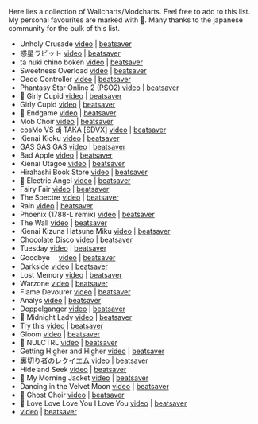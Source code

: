 Here lies a collection of Wallcharts/Modcharts.
Feel free to add to this list. 
My personal favourites are marked with 🤩.
Many thanks to the japanese community for the bulk of this list.

- Unholy Crusade [video]() | [beatsaver](https://beatsaver.com/beatmap/97ac)
- 惑星ラビット [video](https://youtu.be/6WXJqlHQ4To) | [beatsaver](https://beatsaver.com/beatmap/9c54)
- ta nuki chino boken [video](https://www.bilibili.com/video/BV17p4y197AE) | [beatsaver](https://beatsaver.com/beatmap/9e89)
- Sweetness Overload [video](https://youtu.be/OtSG42LYY6U) | [beatsaver](https://beatsaver.com/beatmap/9e89)
- Oedo Controller [video](https://youtu.be/5D1WTufQ5dM) | [beatsaver](https://beatsaver.com/beatmap/a168)
- Phantasy Star Online 2 (PSO2)  [video](https://youtu.be/UUycvn6F3Pk) | [beatsaver](https://beatsaver.com/beatmap/ab93)
- 🤩 Girly Cupid [video](https://youtu.be/oD8JbrtlhZc) | [beatsaver](https://beatsaver.com/beatmap/abbf)
- Girly Cupid [video](https://youtu.be/SReeKEFFYGY) | [beatsaver](https://beatsaver.com/beatmap/abd5)
- 🤩 Endgame [video](https://youtu.be/t4bk8ym3fIQ) | [beatsaver](https://beatsaver.com/beatmap/affa)
- Mob Choir [video](https://youtu.be/rfQlvnlramw) | [beatsaver](https://beatsaver.com/beatmap/affd)
- cosMo VS dj TAKA [SDVX] [video](https://www.youtube.com/watch?v=F-YrLdzuRyU&feature=youtu.be) | [beatsaver](https://beatsaver.com/beatmap/b057)
- Kienai Kioku [video](https://youtu.be/3YM-grgRX0Y) | [beatsaver](https://beatsaver.com/beatmap/b3fc)
- GAS GAS GAS [video](https://www.youtube.com/watch?v=hlS6r-Usnro) | [beatsaver](https://beatsaver.com/beatmap/b514)
- Bad Apple [video](https://youtu.be/PfqSxYSXs8A) | [beatsaver](https://beatsaver.com/beatmap/b6cb)
- Kienai Utagoe [video](https://youtu.be/IKR13fQNvx0) | [beatsaver](https://beatsaver.com/beatmap/bd01)
- Hirahashi Book Store [video](https://youtu.be/51_sUYEEM_8) | [beatsaver](https://beatsaver.com/beatmap/dd1c)
- 🤩 Electric Angel [video](https://youtu.be/RI2jxRwj6WY) | [beatsaver](https://beatsaver.com/beatmap/dd1d)
- Fairy Fair [video](https://youtu.be/8CP--yOF5VM) | [beatsaver](https://beatsaver.com/beatmap/de3d)
- The Spectre [video](https://www.youtube.com/watch?v=l4qjiqE-hqQ&t=12s) | [beatsaver](https://beatsaver.com/beatmap/e01a)
- Rain [video](https://www.youtube.com/watch?v=a4h04wDuB64) | [beatsaver](https://beatsaver.com/beatmap/e7c7)
- Phoenix (1788-L remix)  [video](https://www.youtube.com/watch?v=FXl7rIx3AOI) | [beatsaver](https://beatsaver.com/beatmap/75fd)
- The Wall [video](https://www.youtube.com/watch?v=xEowRTlHvuI&feature=youtu.be) | [beatsaver](https://beatsaver.com/beatmap/6b55)
- Kienai Kizuna Hatsune Miku [video](https://www.youtube.com/watch?v=FbZ3i02cs-0) | [beatsaver](https://beatsaver.com/beatmap/e4a3)
- Chocolate Disco [video](https://www.youtube.com/watch?v=x08B3xDPNps&feature=youtu.be) | [beatsaver](https://beatsaver.com/beatmap/eb1b)
- Tuesday  [video](https://www.youtube.com/watch?v=MGq_5yATXjg) | [beatsaver](https://beatsaver.com/beatmap/c7e9)
- Goodbye　 [video](https://youtu.be/luLIS_EbxxY) | [beatsaver](https://beatsaver.com/beatmap/10246)
- Darkside  [video](https://www.youtube.com/watch?v=WSDF_oJT0gE) | [beatsaver](https://beatsaver.com/beatmap/115c2)
- Lost Memory [video](https://www.youtube.com/watch?v=Ha0199UiDUQ) | [beatsaver](https://beatsaver.com/beatmap/116b0)
- Warzone [video](https://www.youtube.com/watch?v=6UwEjc6VGyM) | [beatsaver](https://beatsaver.com/beatmap/7702)
- Flame Devourer [video](https://www.youtube.com/watch?v=bijjFjPk7LY) | [beatsaver](https://beatsaver.com/beatmap/9cd6)
- Analys [video](https://youtu.be/sYkW_AWUEL8) | [beatsaver](https://beatsaver.com/beatmap/d00c)
- Doppelganger [video](https://www.youtube.com/watch?v=hQ6XfTG2vHM) | [beatsaver](https://beatsaver.com/beatmap/d53c)
- 🤩 Midnight Lady [video](https://youtu.be/pE_s9bvntA0) | [beatsaver](https://beatsaver.com/beatmap/da60)
- Try this [video](https://www.youtube.com/watch?v=tKNhy2I1Zu8) | [beatsaver](https://beatsaver.com/beatmap/decf)
- Gloom [video](https://www.youtube.com/watch?v=n_iA0gXYFJs) | [beatsaver](https://beatsaver.com/beatmap/d7fa)
- 🤩 NULCTRL [video](https://www.youtube.com/watch?v=xGICwOKNa9Y&feature=youtu.be) | [beatsaver](https://beatsaver.com/beatmap/ed2a)
- Getting Higher and Higher [video](https://www.youtube.com/watch?v=VQ42SQArP_g&feature=youtu.be) | [beatsaver](https://beatsaver.com/beatmap/f286)
- 裏切り者のレクイエム [video](https://www.youtube.com/watch?v=xGDzHKKIcNI) | [beatsaver](https://beatsaver.com/beatmap/fd3e)
- Hide and Seek [video](https://www.youtube.com/watch?v=VWgx2RAqE6o&feature=youtu.be) | [beatsaver](https://beatsaver.com/beatmap/afb5)
- 🤩 My Morning Jacket [video](https://youtu.be/O2ez-ucOBHY) | [beatsaver](https://beatsaver.com/beatmap/123b5)
- Dancing in the Velvet Moon  [video](https://www.youtube.com/watch?v=O24GqK7hVPA) | [beatsaver](https://beatsaver.com/beatmap/10586)
- 🤩 Ghost Choir [video](https://youtu.be/XC7RY9C_EHs) | [beatsaver](https://beatsaver.com/beatmap/1362d)
- 🤩 Love Love Love You I Love You  [video](https://www.youtube.com/watch?v=INkdOMcg7xQ) | [beatsaver](https://beatsaver.com/beatmap/133c5)
-  [video]() | [beatsaver]()
